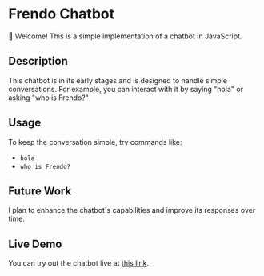 # Frendo Chatbot

👋 Welcome! This is a simple implementation of a chatbot in JavaScript.

## Description

This chatbot is in its early stages and is designed to handle simple conversations. For example, you can interact with it by saying "hola" or asking "who is Frendo?"

## Usage

To keep the conversation simple, try commands like:
- `hola`
- `who is Frendo?`

## Future Work

I plan to enhance the chatbot's capabilities and improve its responses over time.

## Live Demo

You can try out the chatbot live at [this link](https://dalliso-banda.github.io/frendoChatbot/).
